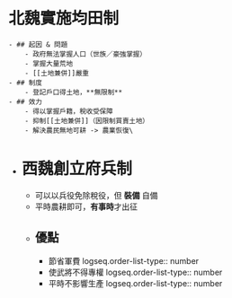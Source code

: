 # 北魏實施**均田制**
	- ## 起因 & 問題
		- 政府無法掌握人口（世族／豪強掌握）
		- 掌握大量荒地
		- [[土地兼併]]嚴重
	- ## 制度
		- 登記戶口得土地，**無限制**
	- ## 效力
		- 得以掌握戶籍，稅收受保障
		- 抑制[[土地兼併]]（因限制買賣土地）
		- 解決農民無地可耕 -> 農業恢復\
- # 西魏創立**府兵制**
	- 可以以兵役免除稅役，但 **裝備** 自備
	- 平時農耕即可，**有事時**才出征
	- ## 優點
		- 節省軍費
		  logseq.order-list-type:: number
		- 使武將不得專權
		  logseq.order-list-type:: number
		- 平時不影響生產
		  logseq.order-list-type:: number